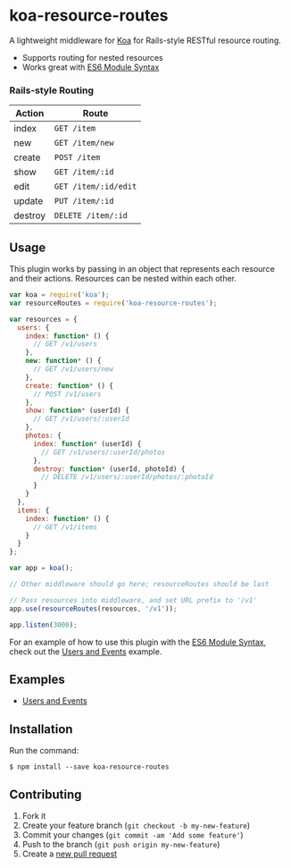 # koa-resource-routes

A lightweight middleware for [Koa](http://koajs.com/) for Rails-style RESTful resource routing.

* Supports routing for nested resources
* Works great with [ES6 Module Syntax](http://www.2ality.com/2014/09/es6-modules-final.html)

### Rails-style Routing

| **Action** | **Route**            |
|------------|----------------------|
| index      | `GET /item`          |
| new        | `GET /item/new`      |
| create     | `POST /item`         |
| show       | `GET /item/:id`      |
| edit       | `GET /item/:id/edit` |
| update     | `PUT /item/:id`      |
| destroy    | `DELETE /item/:id`   |

## Usage

This plugin works by passing in an object that represents each resource and their actions.
Resources can be nested within each other.

```js
var koa = require('koa');
var resourceRoutes = require('koa-resource-routes');

var resources = {
  users: {
    index: function* () {
      // GET /v1/users
    },
    new: function* () {
      // GET /v1/users/new
    },
    create: function* () {
      // POST /v1/users
    },
    show: function* (userId) {
      // GET /v1/users/:userId
    },
    photos: {
      index: function* (userId) {
        // GET /v1/users/:userId/photos
      },
      destroy: function* (userId, photoId) {
        // DELETE /v1/users/:userId/photos/:photoId
      }
    }
  },
  items: {
    index: function* () {
      // GET /v1/items
    }
  }
};

var app = koa();

// Other middleware should go here; resourceRoutes should be last

// Pass resources into middleware, and set URL prefix to '/v1'
app.use(resourceRoutes(resources, '/v1'));

app.listen(3000);
```

For an example of how to use this plugin with the
[ES6 Module Syntax](http://www.2ality.com/2014/09/es6-modules-final.html), check out the
[Users and Events](./examples/users-and-events) example.

## Examples

* [Users and Events](./examples/users-and-events)

## Installation

Run the command:

    $ npm install --save koa-resource-routes

## Contributing

1. Fork it
2. Create your feature branch (`git checkout -b my-new-feature`)
3. Commit your changes (`git commit -am 'Add some feature'`)
4. Push to the branch (`git push origin my-new-feature`)
5. Create a [new pull request](../../pull/new/master)
